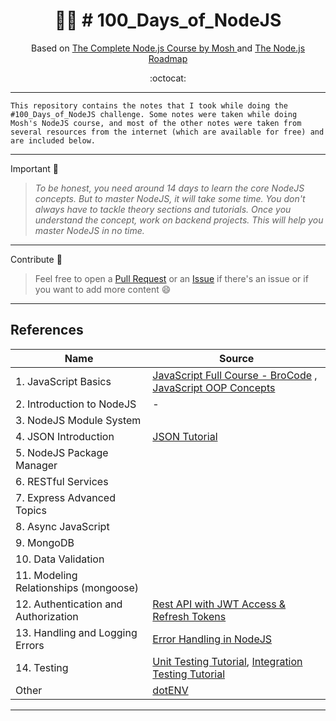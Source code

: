 <h1 align="center">
  👨‍💻 # 100_Days_of_NodeJS
</h1>
<p align="center">
   Based on <a href="https://codewithmosh.com/p/the-complete-node-js-course">
       The Complete Node.js Course by Mosh
   </a>
   and
   <a href="https://roadmap.sh/nodejs">
      The Node.js Roadmap
   </a>
</p>
<p align="center">
:octocat:
</p>

---

`This repository contains the notes that I took while doing the #100_Days_of_NodeJS challenge. Some notes were taken while doing Mosh's NodeJS course, and most of the other notes were taken from several resources from the internet (which are available for free) and are included below.`

---

Important 📌

> _To be honest, you need around 14 days to learn the core NodeJS concepts. But to master NodeJS, it will take some time. You don't always have to tackle theory sections and tutorials. Once you understand the concept, work on backend projects. This will help you master NodeJS in no time._

---

Contribute 📝

> Feel free to open a [Pull Request](https://github.com/TerribleCodes/100-days-of-Node.js/pulls) or an [Issue](https://github.com/TerribleCodes/100-days-of-Node.js/issues) if there's an issue or if you want to add more content 😄

---

## References

| Name                                  | Source                                                                                                                                                   |
| ------------------------------------- | -------------------------------------------------------------------------------------------------------------------------------------------------------- |
| 1. JavaScript Basics                  | [JavaScript Full Course - BroCode](https://www.youtube.com/watch?v=8dWL3wF_OMw) , [JavaScript OOP Concepts](https://www.youtube.com/watch?v=GEuS0tfLfEY) |
| 2. Introduction to NodeJS             | -                                                                                                                                                        |
| 3. NodeJS Module System               |                                                                                                                                                          |
| 4. JSON Introduction                  | [JSON Tutorial](https://www.youtube.com/watch?v=IWcUJLUAO2A)                                                                                             |
| 5. NodeJS Package Manager             |                                                                                                                                                          |
| 6. RESTful Services                   |                                                                                                                                                          |
| 7. Express Advanced Topics            |                                                                                                                                                          |
| 8. Async JavaScript                   |                                                                                                                                                          |
| 9. MongoDB                            |                                                                                                                                                          |
| 10. Data Validation                   |                                                                                                                                                          |
| 11. Modeling Relationships (mongoose) |                                                                                                                                                          |
| 12. Authentication and Authorization  | [Rest API with JWT Access & Refresh Tokens](https://www.youtube.com/watch?v=b9WlsQMGWMQ)                                                                 |
| 13. Handling and Logging Errors       | [Error Handling in NodeJS](https://www.youtube.com/watch?v=mGPj-pCGS2c)                                                                                  |
| 14. Testing                           | [Unit Testing Tutorial](https://www.youtube.com/watch?v=ajiAl5UNzBU), [Integration Testing Tutorial](https://www.youtube.com/watch?v=IPX0OswHoxg)        |
| Other                                 | [dotENV](https://www.youtube.com/watch?v=zDup0I2VGmk)                                                                                                    |

---
